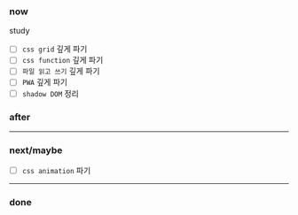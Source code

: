 ### now

study

- [ ] `css grid` 깊게 파기
- [ ] `css function` 깊게 파기
- [ ] `파일 읽고 쓰기` 깊게 파기
- [ ] `PWA` 깊게 파기
- [ ] `shadow DOM` 정리

### after

---

### next/maybe

- [ ] `css animation` 파기

---

### done
